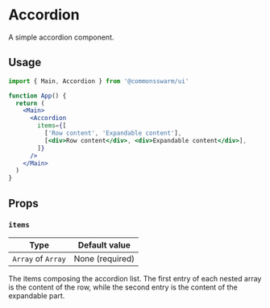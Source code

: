 # Accordion

A simple accordion component.

## Usage

```jsx
import { Main, Accordion } from '@commonsswarm/ui'

function App() {
  return (
    <Main>
      <Accordion
        items={[
          ['Row content', 'Expandable content'],
          [<div>Row content</div>, <div>Expandable content</div>],
        ]}
      />
    </Main>
  )
}
```

## Props

### `items`

| Type               | Default value   |
| ------------------ | --------------- |
| `Array` of `Array` | None (required) |

The items composing the accordion list. The first entry of each nested array is the content of the row, while the second entry is the content of the expandable part.
